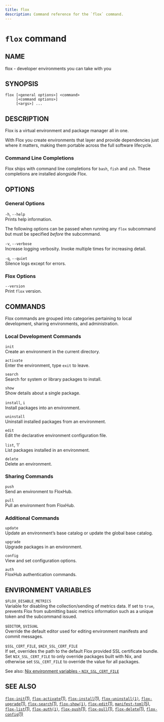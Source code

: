 ```yaml
---
title: flox
description: Command reference for the `flox` command.
---
```


# `flox` command

## NAME

flox - developer environments you can take with you

## SYNOPSIS

    flox [<general options>] <command>
         [<command options>]
         [<args>] ...

## DESCRIPTION

Flox is a virtual environment and package manager all in one.

With Flox you create environments that layer and provide dependencies
just where it matters, making them portable across the full software
lifecycle.

### Command Line Completions

Flox ships with command line completions for `bash`, `fish` and `zsh`.
These completions are installed alongside Flox.

## OPTIONS

### General Options

`-h`, `--help`  
Prints help information.

The following options can be passed when running any `flox` subcommand
but must be specified *before* the subcommand.

`-v`, `--verbose`  
Increase logging verbosity. Invoke multiple times for increasing detail.

`-q`, `--quiet`  
Silence logs except for errors.

### Flox Options

`--version`  
Print `flox` version.

## COMMANDS

Flox commands are grouped into categories pertaining to local
development, sharing environments, and administration.

### Local Development Commands

`init`  
Create an environment in the current directory.

`activate`  
Enter the environment, type `exit` to leave.

`search`  
Search for system or library packages to install.

`show`  
Show details about a single package.

`install`, `i`  
Install packages into an environment.

`uninstall`  
Uninstall installed packages from an environment.

`edit`  
Edit the declarative environment configuration file.

`list`, ‘l’  
List packages installed in an environment.

`delete`  
Delete an environment.

### Sharing Commands

`push`  
Send an environment to FloxHub.

`pull`  
Pull an environment from FloxHub.

### Additional Commands

`update`  
Update an environment’s base catalog or update the global base catalog.

`upgrade`  
Upgrade packages in an environment.

`config`  
View and set configuration options.

`auth`  
FloxHub authentication commands.

## ENVIRONMENT VARIABLES

`$FLOX_DISABLE_METRICS`  
Variable for disabling the collection/sending of metrics data. If set to
`true`, prevents Flox from submitting basic metrics information such as
a unique token and the subcommand issued.

`$EDITOR`, `$VISUAL`  
Override the default editor used for editing environment manifests and
commit messages.

`$SSL_CERT_FILE`, `$NIX_SSL_CERT_FILE`  
If set, overrides the path to the default Flox provided SSL certificate
bundle. Set `NIX_SSL_CERT_FILE` to only override packages built with
Nix, and otherwise set `SSL_CERT_FILE` to override the value for all
packages.

See also: [Nix environment variables -
`NIX_SSL_CERT_FILE`](https://nixos.org/manual/nix/stable/installation/env-variables.html#nix_ssl_cert_file)

## SEE ALSO

[`flox-init`(1)](./flox-init.md),
[`flox-activate`(1)](./flox-activate.md),
[`flox-install`(1)](./flox-install.md),
[`flox-uninstall(1)`](./flox-uninstall.md),
[`flox-upgrade`(1)](./flox-upgrade.md),
[`flox-search`(1)](./flox-search.md), [`flox-show(1)`](./flox-show.md),
[`flox-edit`(1)](./flox-edit.md),
[`manifest-toml`(5)](./manifest.toml.md),
[`flox-list`(1)](./flox-list.md), [`flox-auth(1)`](./flox-auth.md),
[`flox-push`(1)](./flox-push.md), [`flox-pull`(1)](./flox-pull.md),
[`flox-delete`(1)](./flox-delete.md),
[`flox-config`(1)](./flox-config.md)
